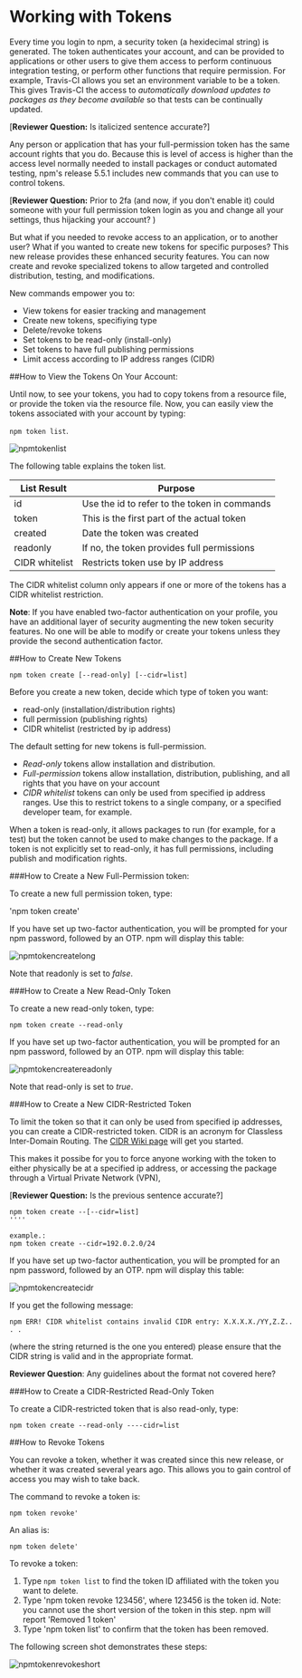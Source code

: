 <!--
title: 17 - Working with tokens
featured: true
-->

# Working with Tokens

Every time you login to npm, a security token (a hexidecimal string) is generated. The token authenticates your account, and can be provided to applications or other users to give them access to perform continuous integration testing, or perform other functions that require permission.  For example, Travis-CI allows you set an environment variable to be a token. This gives Travis-CI the access to *automatically download updates to packages as they become available* so that tests can be continually updated. 

[**Reviewer Question:** Is italicized sentence accurate?]

Any person or application that has your full-permission token has the same account rights that you do. Because this is level of access is higher than the access level normally needed to install packages or conduct automated testing,  npm's release 5.5.1 includes new commands that you can use to control tokens.

[**Reviewer Question:** Prior to 2fa (and now, if you don't enable it) could someone with your full permission token login as you and change all your settings, thus hijacking your account? )

But what if you needed to revoke access to an application, or to another user? What if you wanted to create new tokens for specific purposes? This new release provides these enhanced security features.  You can now create and revoke specialized tokens to allow targeted and controlled distribution, testing, and modifications.

New commands empower you to:

* View tokens for easier tracking and management
* Create new tokens, specifiying type
* Delete/revoke tokens 
* Set tokens to be read-only (install-only)
* Set tokens to have full publishing permissions 
* Limit access according to IP address ranges (CIDR)


##How to View the Tokens On Your Account: 

Until now, to see your tokens, you had to copy tokens from a resource file, or provide the token via the resource file. Now, you can easily view the tokens associated with your account by typing:

 `npm token list`. 

![npmtokenlist](/images/npm-token-list-shorter-list.png)

The following table explains the token list. 

List Result	 	| Purpose
------------- 	| -------------
id				 	| Use the id to refer to the token in commands
token			  	| This is the first part of the actual token 
created			| Date the token was created
readonly		  	| If no, the token provides full permissions
CIDR whitelist  	| Restricts token use by IP address

The CIDR whitelist column only appears if one or more of the tokens has a CIDR whitelist restriction.

**Note**: If you have enabled two-factor authentication on your profile, you have an additional layer of security augmenting the new token security features. No one will be able to modify or create your tokens unless they provide the second authentication factor. 

##How to Create New Tokens

`npm token create [--read-only] [--cidr=list]`

Before you create a new token, decide which type of token you want:

* read-only (installation/distribution rights)
* full permission (publishing rights)
* CIDR whitelist (restricted by ip address)

The default setting for new tokens is full-permission.

* *Read-only* tokens allow installation and distribution.
* *Full-permission* tokens allow installation, distribution, publishing, and all rights that you have on your account
* *CIDR whitelist* tokens can only be used from specified ip address ranges. Use this to restrict tokens to a single company, or a specified developer team, for example. 

When a token is read-only, it allows packages to run (for example, for a test) but the token cannot be used to make changes to the package. If a token is not explicitly set to read-only, it has full permissions, including publish and modification rights. 

###How to Create a New Full-Permission token:

To create a new full permission token, type:

'npm token create'

If you have set up two-factor authentication, you will be prompted for your npm password, followed by an OTP. npm will display this table: 

![npmtokencreatelong](/images/npm-token-create-long-version.png)

Note that readonly is set to *false*.

###How to Create a New Read-Only Token

To create a new read-only token, type:

`npm token create --read-only`

If you have set up two-factor authentication, you will be prompted for an npm password, followed by an OTP. npm will display this table: 

![npmtokencreatereadonly](/images/npm-token-create-readonly.png)

Note that read-only is set to *true*.

###How to Create a New CIDR-Restricted Token

To limit the token so that it can only be used from specified ip addresses, you can create a CIDR-restricted token. CIDR is an acronym for Classless Inter-Domain Routing. The [CIDR Wiki page](https://en.wikipedia.org/wiki/Classless_Inter-Domain_Routing) will get you started. 

This makes it possibe for you to force anyone working with the token to either physically be at a specified ip address, or accessing the package through a Virtual Private Network (VPN),

[**Reviewer Question:** Is the previous sentence accurate?]

```
npm token create --[--cidr=list]
''''

example.: 
npm token create --cidr=192.0.2.0/24
```

If you have set up two-factor authentication, you will be prompted for an npm password, followed by an OTP. npm will display this table: 

![npmtokencreatecidr](/images/CIDR-create-token.png)

If you get the following message:

```
npm ERR! CIDR whitelist contains invalid CIDR entry: X.X.X.X./YY,Z.Z.. . .

```

(where the string returned is the one you entered) please ensure that the CIDR string is valid and in the appropriate format. 

**Reviewer Question**: Any guidelines about the format not covered here?


###How to Create a CIDR-Restricted Read-Only Token

To create a CIDR-restricted token that is also read-only, type:

```
npm token create --read-only ----cidr=list
```

##How to Revoke Tokens

You can revoke a token, whether it was created since this new release, or whether it was created several years ago. This allows you to gain control of access you may wish to take back. 

The command to revoke a token is:

```npm token revoke'```

An alias is:

```npm token delete'```

To revoke a token:

1. Type `npm token list` to find the token ID affiliated with the token you want to delete. 
2. Type 'npm token revoke 123456', where 123456 is the token id. Note: you cannot use the short version of the token in this step. npm will report 'Removed 1 token'
3. Type 'npm token list' to confirm that the token has been removed. 

The following screen shot demonstrates these steps:

![npmtokenrevokeshort](/images/npm-token-revoke-shorter.png)
